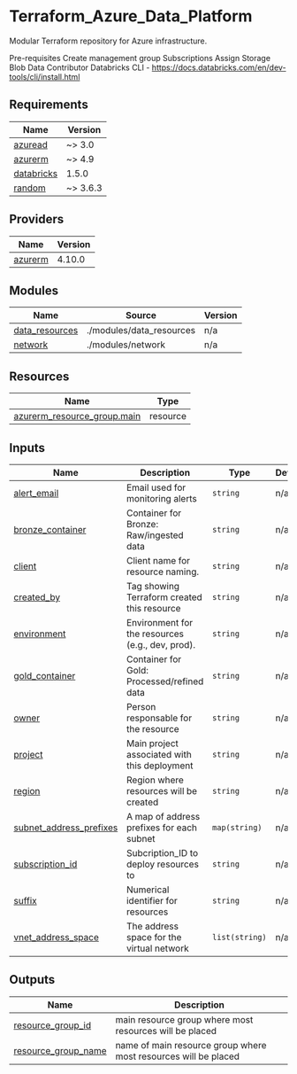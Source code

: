 # Terraform_Azure_Data_Platform
Modular Terraform repository for Azure infrastructure.

Pre-requisites
Create management group
Subscriptions
Assign Storage Blob Data Contributor 
Databricks CLI - https://docs.databricks.com/en/dev-tools/cli/install.html


<!-- BEGIN_TF_DOCS -->
## Requirements

| Name | Version |
|------|---------|
| <a name="requirement_azuread"></a> [azuread](#requirement\_azuread) | ~> 3.0 |
| <a name="requirement_azurerm"></a> [azurerm](#requirement\_azurerm) | ~> 4.9 |
| <a name="requirement_databricks"></a> [databricks](#requirement\_databricks) | 1.5.0 |
| <a name="requirement_random"></a> [random](#requirement\_random) | ~> 3.6.3 |

## Providers

| Name | Version |
|------|---------|
| <a name="provider_azurerm"></a> [azurerm](#provider\_azurerm) | 4.10.0 |

## Modules

| Name | Source | Version |
|------|--------|---------|
| <a name="module_data_resources"></a> [data\_resources](#module\_data\_resources) | ./modules/data_resources | n/a |
| <a name="module_network"></a> [network](#module\_network) | ./modules/network | n/a |

## Resources

| Name | Type |
|------|------|
| [azurerm_resource_group.main](https://registry.terraform.io/providers/hashicorp/azurerm/latest/docs/resources/resource_group) | resource |

## Inputs

| Name | Description | Type | Default | Required |
|------|-------------|------|---------|:--------:|
| <a name="input_alert_email"></a> [alert\_email](#input\_alert\_email) | Email used for monitoring alerts | `string` | n/a | yes |
| <a name="input_bronze_container"></a> [bronze\_container](#input\_bronze\_container) | Container for Bronze: Raw/ingested data | `string` | n/a | yes |
| <a name="input_client"></a> [client](#input\_client) | Client name for resource naming. | `string` | n/a | yes |
| <a name="input_created_by"></a> [created\_by](#input\_created\_by) | Tag showing Terraform created this resource | `string` | n/a | yes |
| <a name="input_environment"></a> [environment](#input\_environment) | Environment for the resources (e.g., dev, prod). | `string` | n/a | yes |
| <a name="input_gold_container"></a> [gold\_container](#input\_gold\_container) | Container for Gold: Processed/refined data | `string` | n/a | yes |
| <a name="input_owner"></a> [owner](#input\_owner) | Person responsable for the resource | `string` | n/a | yes |
| <a name="input_project"></a> [project](#input\_project) | Main project associated with this deployment | `string` | n/a | yes |
| <a name="input_region"></a> [region](#input\_region) | Region where resources will be created | `string` | n/a | yes |
| <a name="input_subnet_address_prefixes"></a> [subnet\_address\_prefixes](#input\_subnet\_address\_prefixes) | A map of address prefixes for each subnet | `map(string)` | n/a | yes |
| <a name="input_subscription_id"></a> [subscription\_id](#input\_subscription\_id) | Subcription\_ID to deploy resources to | `string` | n/a | yes |
| <a name="input_suffix"></a> [suffix](#input\_suffix) | Numerical identifier for resources | `string` | n/a | yes |
| <a name="input_vnet_address_space"></a> [vnet\_address\_space](#input\_vnet\_address\_space) | The address space for the virtual network | `list(string)` | n/a | yes |

## Outputs

| Name | Description |
|------|-------------|
| <a name="output_resource_group_id"></a> [resource\_group\_id](#output\_resource\_group\_id) | main resource group where most resources will be placed |
| <a name="output_resource_group_name"></a> [resource\_group\_name](#output\_resource\_group\_name) | name of main resource group where most resources will be placed |
<!-- END_TF_DOCS -->